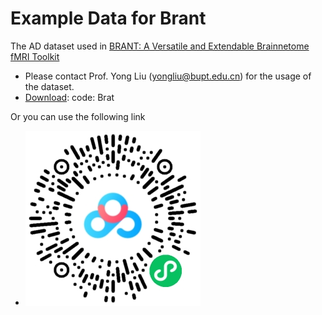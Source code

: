 # Example Data for Brant
The AD dataset used in [BRANT: A Versatile and Extendable Brainnetome fMRI Toolkit](https://www.frontiersin.org/articles/10.3389/fninf.2018.00052/full) 

* Please contact Prof. Yong Liu (yongliu@bupt.edu.cn) for the usage of the dataset.
* [Download](https://pan.baidu.com/s/1o6CAJtiPXdmusCscVv-C0g): code: Brat


Or you can use the following link 

* ![Download Example Data Here](https://github.com/YongLiuLab/Brant-Example-Data-AD/blob/master/BrantData.jpg) 
